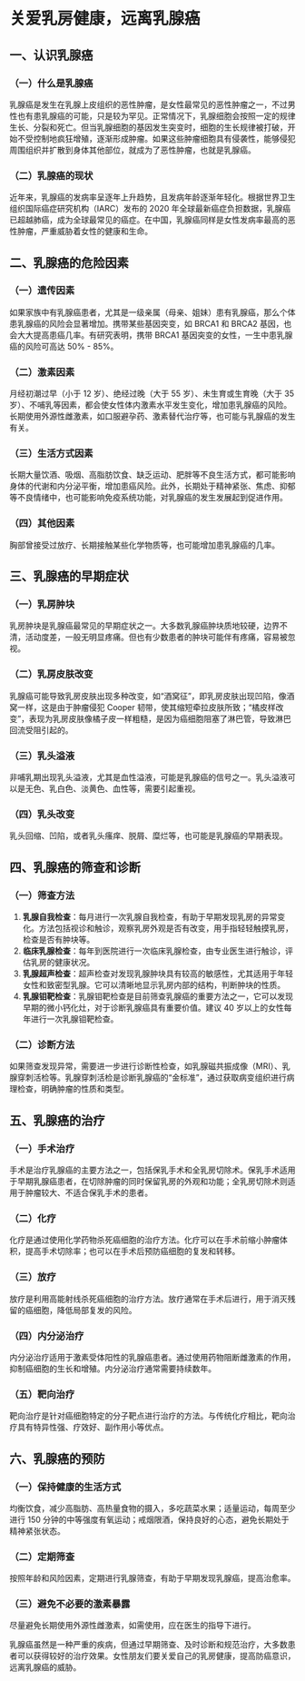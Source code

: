 # 关爱乳房健康，远离乳腺癌

## 一、认识乳腺癌
### （一）什么是乳腺癌
乳腺癌是发生在乳腺上皮组织的恶性肿瘤，是女性最常见的恶性肿瘤之一，不过男性也有患乳腺癌的可能，只是较为罕见。正常情况下，乳腺细胞会按照一定的规律生长、分裂和死亡。但当乳腺细胞的基因发生突变时，细胞的生长规律被打破，开始不受控制地疯狂增殖，逐渐形成肿瘤。如果这些肿瘤细胞具有侵袭性，能够侵犯周围组织并扩散到身体其他部位，就成为了恶性肿瘤，也就是乳腺癌。

### （二）乳腺癌的现状
近年来，乳腺癌的发病率呈逐年上升趋势，且发病年龄逐渐年轻化。根据世界卫生组织国际癌症研究机构（IARC）发布的 2020 年全球最新癌症负担数据，乳腺癌已超越肺癌，成为全球最常见的癌症。在中国，乳腺癌同样是女性发病率最高的恶性肿瘤，严重威胁着女性的健康和生命。

## 二、乳腺癌的危险因素
### （一）遗传因素
如果家族中有乳腺癌患者，尤其是一级亲属（母亲、姐妹）患有乳腺癌，那么个体患乳腺癌的风险会显著增加。携带某些基因突变，如 BRCA1 和 BRCA2 基因，也会大大提高患癌几率。有研究表明，携带 BRCA1 基因突变的女性，一生中患乳腺癌的风险可高达 50% - 85%。

### （二）激素因素
月经初潮过早（小于 12 岁）、绝经过晚（大于 55 岁）、未生育或生育晚（大于 35 岁）、不哺乳等因素，都会使女性体内激素水平发生变化，增加患乳腺癌的风险。长期使用外源性雌激素，如口服避孕药、激素替代治疗等，也可能与乳腺癌的发生有关。

### （三）生活方式因素
长期大量饮酒、吸烟、高脂肪饮食、缺乏运动、肥胖等不良生活方式，都可能影响身体的代谢和内分泌平衡，增加患癌风险。此外，长期处于精神紧张、焦虑、抑郁等不良情绪中，也可能影响免疫系统功能，对乳腺癌的发生发展起到促进作用。

### （四）其他因素
胸部曾接受过放疗、长期接触某些化学物质等，也可能增加患乳腺癌的几率。

## 三、乳腺癌的早期症状
### （一）乳房肿块
乳房肿块是乳腺癌最常见的早期症状之一。大多数乳腺癌肿块质地较硬，边界不清，活动度差，一般无明显疼痛。但也有少数患者的肿块可能伴有疼痛，容易被忽视。

### （二）乳房皮肤改变
乳腺癌可能导致乳房皮肤出现多种改变，如“酒窝征”，即乳房皮肤出现凹陷，像酒窝一样，这是由于肿瘤侵犯 Cooper 韧带，使其缩短牵拉皮肤所致；“橘皮样改变”，表现为乳房皮肤像橘子皮一样粗糙，是因为癌细胞阻塞了淋巴管，导致淋巴回流受阻引起的。

### （三）乳头溢液
非哺乳期出现乳头溢液，尤其是血性溢液，可能是乳腺癌的信号之一。乳头溢液可以是无色、乳白色、淡黄色、血性等，需要引起重视。

### （四）乳头改变
乳头回缩、凹陷，或者乳头瘙痒、脱屑、糜烂等，也可能是乳腺癌的早期表现。

## 四、乳腺癌的筛查和诊断
### （一）筛查方法
1. **乳腺自我检查**：每月进行一次乳腺自我检查，有助于早期发现乳房的异常变化。方法包括视诊和触诊，观察乳房外观是否有改变，用手指轻轻触摸乳房，检查是否有肿块等。
2. **临床乳腺检查**：每年到医院进行一次临床乳腺检查，由专业医生进行触诊，评估乳房的健康状况。
3. **乳腺超声检查**：超声检查对发现乳腺肿块具有较高的敏感性，尤其适用于年轻女性和致密型乳腺。它可以清晰地显示乳房内部的结构，判断肿块的性质。
4. **乳腺钼靶检查**：乳腺钼靶检查是目前筛查乳腺癌的重要方法之一，它可以发现早期的微小钙化灶，对于诊断乳腺癌具有重要价值。建议 40 岁以上的女性每年进行一次乳腺钼靶检查。

### （二）诊断方法
如果筛查发现异常，需要进一步进行诊断性检查，如乳腺磁共振成像（MRI）、乳腺穿刺活检等。乳腺穿刺活检是诊断乳腺癌的“金标准”，通过获取病变组织进行病理检查，明确肿瘤的性质和类型。

## 五、乳腺癌的治疗
### （一）手术治疗
手术是治疗乳腺癌的主要方法之一，包括保乳手术和全乳房切除术。保乳手术适用于早期乳腺癌患者，在切除肿瘤的同时保留乳房的外观和功能；全乳房切除术则适用于肿瘤较大、不适合保乳手术的患者。

### （二）化疗
化疗是通过使用化学药物杀死癌细胞的治疗方法。化疗可以在手术前缩小肿瘤体积，提高手术切除率；也可以在手术后预防癌细胞的复发和转移。

### （三）放疗
放疗是利用高能射线杀死癌细胞的治疗方法。放疗通常在手术后进行，用于消灭残留的癌细胞，降低局部复发的风险。

### （四）内分泌治疗
内分泌治疗适用于激素受体阳性的乳腺癌患者。通过使用药物阻断雌激素的作用，抑制癌细胞的生长和增殖。内分泌治疗通常需要持续数年。

### （五）靶向治疗
靶向治疗是针对癌细胞特定的分子靶点进行治疗的方法。与传统化疗相比，靶向治疗具有特异性强、疗效好、副作用小等优点。

## 六、乳腺癌的预防
### （一）保持健康的生活方式
均衡饮食，减少高脂肪、高热量食物的摄入，多吃蔬菜水果；适量运动，每周至少进行 150 分钟的中等强度有氧运动；戒烟限酒，保持良好的心态，避免长期处于精神紧张状态。

### （二）定期筛查
按照年龄和风险因素，定期进行乳腺筛查，有助于早期发现乳腺癌，提高治愈率。

### （三）避免不必要的激素暴露
尽量避免长期使用外源性雌激素，如需使用，应在医生的指导下进行。

乳腺癌虽然是一种严重的疾病，但通过早期筛查、及时诊断和规范治疗，大多数患者可以获得较好的治疗效果。女性朋友们要关爱自己的乳房健康，提高防癌意识，远离乳腺癌的威胁。 